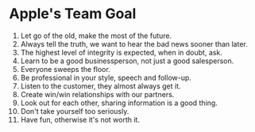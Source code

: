 # Apple's Team Goal

1. Let go of the old, make the most of the future.
2. Always tell the truth, we want to hear the bad news sooner than later.
3. The highest level of integrity is expected, when in doubt, ask.
4. Learn to be a good businessperson, not just a good salesperson.
5. Everyone sweeps the floor.
6. Be professional in your style, speech and follow-up.
7. Listen to the customer, they almost always get it.
8. Create win/win relationships with our partners.
9. Look out for each other, sharing information is a good thing.
10. Don't take yourself too seriously.
11. Have fun, otherwise it's not worth it.
